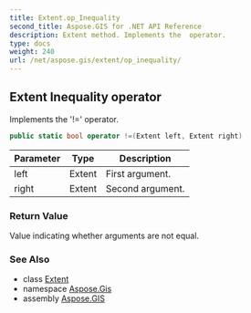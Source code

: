 ```yaml
---
title: Extent.op_Inequality
second_title: Aspose.GIS for .NET API Reference
description: Extent method. Implements the  operator.
type: docs
weight: 240
url: /net/aspose.gis/extent/op_inequality/
---
```

## Extent Inequality operator

Implements the '!=' operator.

```csharp
public static bool operator !=(Extent left, Extent right)
```

| Parameter | Type | Description |
| --- | --- | --- |
| left | Extent | First argument. |
| right | Extent | Second argument. |

### Return Value

Value indicating whether arguments are not equal.

### See Also

* class [Extent](../)
* namespace [Aspose.Gis](../../extent/)
* assembly [Aspose.GIS](../../../)


